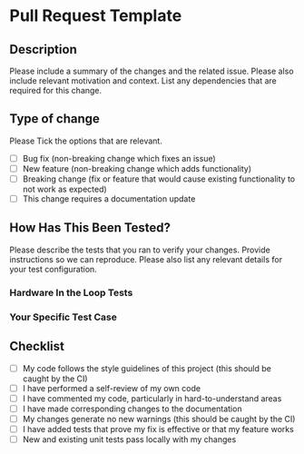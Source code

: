 # Pull Request Template

## Description

Please include a summary of the changes and the related issue. Please also include relevant motivation and context. List any dependencies that are required for this change.

## Type of change

Please Tick the options that are relevant.

- [ ] Bug fix (non-breaking change which fixes an issue)
- [ ] New feature (non-breaking change which adds functionality)
- [ ] Breaking change (fix or feature that would cause existing functionality to not work as expected)
- [ ] This change requires a documentation update

## How Has This Been Tested?

Please describe the tests that you ran to verify your changes. Provide instructions so we can reproduce. Please also list any relevant details for your test configuration.

### Hardware In the Loop Tests

### Your Specific Test Case

## Checklist

- [ ] My code follows the style guidelines of this project (this should be caught by the CI)
- [ ] I have performed a self-review of my own code
- [ ] I have commented my code, particularly in hard-to-understand areas
- [ ] I have made corresponding changes to the documentation
- [ ] My changes generate no new warnings (this should be caught by the CI)
- [ ] I have added tests that prove my fix is effective or that my feature works
- [ ] New and existing unit tests pass locally with my changes
